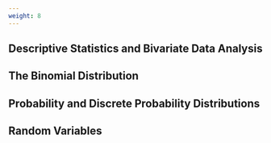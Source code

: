 ```yaml
---
weight: 8
---
```


## Descriptive Statistics and Bivariate Data Analysis

## The Binomial Distribution

## Probability and Discrete Probability Distributions

## Random Variables